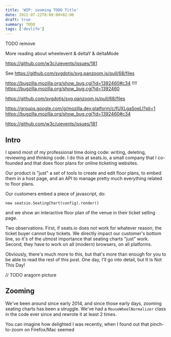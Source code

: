 ```yaml
---
title: 'WIP: zooming TODO Title'
date: 2022-07-22T8:00:00+02:00
draft: true
summary: TODO
tags: ['devlife']
---
```


TODO remove

More reading about wheelevent & deltaY & deltaMode

https://github.com/w3c/uievents/issues/181

See https://github.com/svgdotjs/svg.panzoom.js/pull/68/files


https://bugzilla.mozilla.org/show_bug.cgi?id=1392460#c34 !!!!
https://bugzilla.mozilla.org/show_bug.cgi?id=1392460

https://github.com/svgdotjs/svg.panzoom.js/pull/68/files

https://groups.google.com/g/mozilla.dev.platform/c/fUXLgaSoeLI?pli=1
https://bugzilla.mozilla.org/show_bug.cgi?id=1392460#c34

https://github.com/w3c/uievents/issues/181


## Intro
I spend most of my professional time doing code: writing, deleting, reviewing and _thinking_ code. I do this at seats.io, a small company that I co-founded and that does floor plans for online ticketing websites.    

Our product is "just" a set of tools to create and edit floor plans, to embed them in a host page, and an API to manage pretty much everything related to floor plans. 

Our customers embed a piece of javascript, do:  

```new seatsio.SeatingChart(config).render()``` 

and we show an interactive floor plan of the venue in their ticket selling page. 

Two observations. First, if seats.io does not work for whatever reason, the ticket buyer cannot buy tickets. We directly impact our customer's bottom line, so it's of the utmost importance that seating charts "just" work.  
Second, they have to work on all (modern) browsers, on all platforms.   

Obviously, there's much more to this, but that's more than enough for you to be able to read the rest of this post. One day, I'll go into detail, but It Is Not This Day!

// TODO aragorn picture

## Zooming
We've been around since early 2014, and since those early days, zooming seating charts has been a struggle. We've had a `MouseWheelNormalizer` class in the code ever since and rewrote it at least 2 times.

You can imagine how delighted I was recently, when I found out that pinch-to-zoom on Firefox/Mac seemed 




